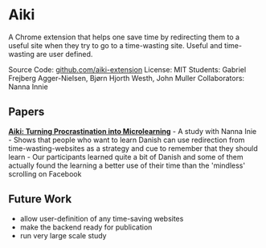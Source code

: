 # Aiki

A Chrome extension that helps one save time by redirecting them to a useful site when they try to go to a time-wasting site. Useful and time-wasting are user defined. 

Source Code: [github.com/aiki-extension](https://github.com/Aiki-Extension/Aiki)
License: MIT
Students: Gabriel Frejberg Agger-Nielsen, Bjørn Hjorth Westh, John Muller
Collaborators: Nanna Innie


## Papers

[**Aiki: Turning Procrastination into Microlearning**](/docs/assets/papers/21-Aiki.pdf) 
	- A study with Nanna Inie 
	- Shows that people who want to learn Danish can use redirection from time-wasting-websites as a strategy and cue to remember that they should learn
	- Our participants learned quite a bit of Danish and some of them actually found the learning a better use of their time than the 'mindless' scrolling on Facebook


## Future Work
- allow user-definition of any time-saving websites
- make the backend ready for publication
- run very large scale study 
